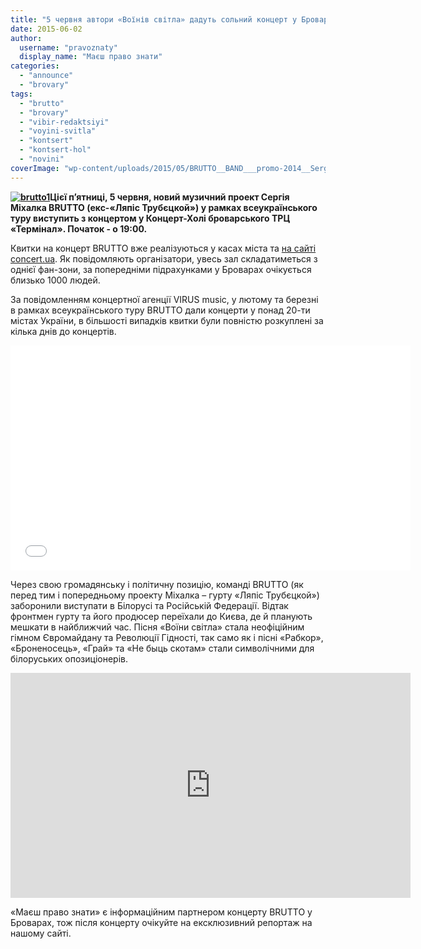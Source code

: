 ```yaml
---
title: "5 червня автори «Воїнів світла» дадуть сольний концерт у Броварах"
date: 2015-06-02
author: 
  username: "pravoznaty"
  display_name: "Маєш право знати"
categories: 
  - "announce"
  - "brovary"
tags: 
  - "brutto"
  - "brovary"
  - "vibir-redaktsiyi"
  - "voyini-svitla"
  - "kontsert"
  - "kontsert-hol"
  - "novini"
coverImage: "wp-content/uploads/2015/05/BRUTTO__BAND___promo-2014__Sergio.jpg"
---
```


**[![brutto1](https://mpz.brovary.org/wp-content/uploads/2015/05/unnamed.jpg)](https://mpz.brovary.org/wp-content/uploads/2015/05/unnamed.jpg)Цієї п’ятниці, 5 червня, новий музичний проект Сергія Міхалка BRUTTO (екс-«Ляпіс Трубєцкой») у рамках всеукраїнського туру виступить з концертом у Концерт-Холі броварського ТРЦ «Термінал». Початок - о 19:00.**

Квитки на концерт BRUTTO вже реалізуються у касах міста та [на сайті concert.ua](http://www.concert.ua/booking/brutto-brovary?utm_source=home&utm_medium=slider&utm_campaign=booking). Як повідомляють організатори, увесь зал складатиметься з однієї фан-зони, за попередніми підрахунками у Броварах очікується близько 1000 людей.

За повідомленням концертної агенції VIRUS music, у лютому та березні в рамках всеукраїнського туру BRUTTO дали концерти у понад 20-ти містах України, в більшості випадків квитки були повністю розкуплені за кілька днів до концертів.

<iframe src="//vk.com/video_ext.php?oid=-93575684&amp;id=171371762&amp;hash=6b906fe5ddf7f929&amp;hd=1" width="640" height="360" frameborder="0"></iframe>

Через свою громадянську і політичну позицію, команді BRUTTO (як перед тим і попередньому проекту Міхалка – гурту «Ляпіс Трубєцкой») заборонили виступати в Білорусі та Російській Федерації. Відтак фронтмен гурту та його продюсер переїхали до Києва, де й планують мешкати в найближчий час. Пісня «Воїни світла» стала неофіційним гімном Євромайдану та Революції Гідності, так само як і пісні «Рабкор», «Броненосець», «Грай» та «Не быць скотам» стали символічними для білоруських опозиціонерів.

<iframe src="https://www.youtube.com/embed/71QQU6awLU4" width="640" height="360" frameborder="0" allowfullscreen="allowfullscreen"></iframe>

«Маєш право знати» є інформаційним партнером концерту BRUTTO у Броварах, тож після концерту очікуйте на ексклюзивний репортаж на нашому сайті.
